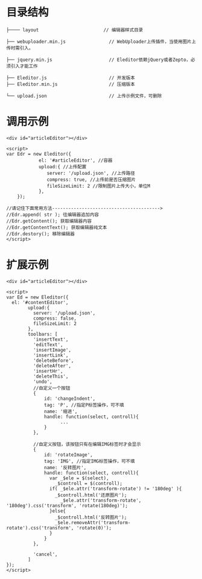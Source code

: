 # 目录结构

    ├──── layout                        // 编辑器样式目录

    ├── webuploader.min.js                // WebUploader上传插件，当使用图片上传时需引入。

    ├── jquery.min.js                     // Eleditor依赖jQuery或者Zepto，必须引入才能工作

    ├── Eleditor.js                       // 开发版本
    ├── Eleditor.min.js                   // 压缩版本

    └── upload.json                       // 上传示例文件，可删除

# 调用示例

    <div id="articleEditor"></div>

    <script>
    var Edr = new Eleditor({
                el: '#articleEditor', //容器
                upload:{ //上传配置
                   server: '/upload.json', //上传路径
                   compress: true, //上传前是否压缩图片
                   fileSizeLimit: 2 //限制图片上传大小，单位M
                },
        });

    //请记住下面常用方法---------------------------------------->
    //Edr.append( str ); 往编辑器追加内容
    //Edr.getContent(); 获取编辑器内容
    //Edr.getContentText(); 获取编辑器纯文本
    //Edr.destory(); 移除编辑器
    </script>

# 扩展示例
    <div id="articleEditor"></div>

    <script>
    var Ed = new Eleditor({
      el: '#contentEditor',
            upload:{
              server: '/upload.json',
              compress: false,
              fileSizeLimit: 2
            },
            toolbars: [
              'insertText',
              'editText',
              'insertImage',
              'insertLink',
              'deleteBefore',
              'deleteAfter',
              'insertHr',
              'deleteThis',
              'undo',
              //自定义一个按钮
              {
                  id: 'changeIndent',
                  tag: 'P', //指定P标签操作，可不填
                  name: '缩进',
                  handle: function(select, controll){
						...
				  }
              },

              //自定义按钮，该按钮只有在编辑IMG标签时才会显示
              {
                  id: 'rotateImage',
                  tag: 'IMG', //指定IMG标签操作，可不填
                  name: '反转图片',
                  handle: function(select, controll){
                    var _$ele = $(select),
                      _$controll = $(controll);
                    if( _$ele.attr('transform-rotate') != '180deg' ){
                      _$controll.html('还原图片');
                        _$ele.attr('transform-rotate', '180deg').css('transform', 'rotate(180deg)');
                    }else{
                      _$controll.html('反转图片');
                      _$ele.removeAttr('transform-rotate').css('transform', 'rotate(0)');
                    }
                  }
              },

              'cancel',
            ]
    });
    </script>